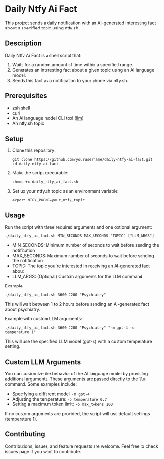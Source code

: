 # Daily Ntfy Ai Fact

This project sends a daily notification with an AI-generated interesting fact about a specified topic using ntfy.sh.

## Description

Daily Ntfy Ai Fact is a shell script that:
1. Waits for a random amount of time within a specified range.
2. Generates an interesting fact about a given topic using an AI language model.
3. Sends this fact as a notification to your phone via ntfy.sh.

## Prerequisites

- zsh shell
- curl
- An AI language model CLI tool ([llm](https://github.com/simonw/llm))
- An ntfy.sh topic

## Setup

1. Clone this repository:
   ```
   git clone https://github.com/yourusername/daily-ntfy-ai-fact.git
   cd daily-ntfy-ai-fact
   ```

2. Make the script executable:
   ```
   chmod +x daily_ntfy_ai_fact.sh
   ```

3. Set up your ntfy.sh topic as an environment variable:
   ```
   export NTFY_PHONE=your_ntfy_topic
   ```

## Usage

Run the script with three required arguments and one optional argument:

```
./daily_ntfy_ai_fact.sh MIN_SECONDS MAX_SECONDS "TOPIC" ["LLM_ARGS"]
```

- MIN_SECONDS: Minimum number of seconds to wait before sending the notification
- MAX_SECONDS: Maximum number of seconds to wait before sending the notification
- TOPIC: The topic you're interested in receiving an AI-generated fact about
- LLM_ARGS: (Optional) Custom arguments for the LLM command

Example:
```
./daily_ntfy_ai_fact.sh 3600 7200 "Psychiatry"
```

This will wait between 1 to 2 hours before sending an AI-generated fact about psychiatry.

Example with custom LLM arguments:
```
./daily_ntfy_ai_fact.sh 3600 7200 "Psychiatry" "-m gpt-4 -o temperature 1"
```

This will use the specified LLM model (gpt-4) with a custom temperature setting.

## Custom LLM Arguments

You can customize the behavior of the AI language model by providing additional arguments. These arguments are passed directly to the `llm` command. Some examples include:

- Specifying a different model: `-m gpt-4`
- Adjusting the temperature: `-o temperature 0.7`
- Setting a maximum token limit: `-o max_tokens 100`

If no custom arguments are provided, the script will use default settings (temperature 1).

## Contributing

Contributions, issues, and feature requests are welcome. Feel free to check issues page if you want to contribute.
